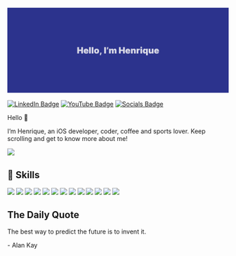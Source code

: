 [![Henrique's GitHub Banner](./assets/banner.png)](https://beacons.ai/hsnrique)

[![LinkedIn Badge](https://img.shields.io/badge/LinkedIn-0077B5?style=for-the-badge&logo=linkedin&logoColor=white)](https://www.linkedin.com/in/hsnrique/)
[![YouTube Badge](https://img.shields.io/badge/YouTube-FF0000?style=for-the-badge&logo=youtube&logoColor=white)](https://www.youtube.com/@hsnrique/)
[![Socials Badge](https://img.shields.io/badge/Socials-3f48d1?style=for-the-badge&logo=socials&logoColor=white)](https://beacons.ai/hsnrique/)

Hello 👋

I’m Henrique, an iOS developer, coder, coffee and sports lover. Keep scrolling and get to know more about me!

<a href="https://github.com/hsnrique">
  <img height="225" src="https://github-readme-stats.vercel.app/api/top-langs/?username=hsnrique&theme=dark"/>
</a>

## 💼 Skills

![](https://img.shields.io/badge/Swift-f86633?style=for-the-badge&logo=swift&logoColor=white)
![](https://img.shields.io/badge/TypeScript-3075c1?style=for-the-badge&logo=typescript&logoColor=white)
![](https://img.shields.io/badge/Python-306998?style=for-the-badge&logo=python&logoColor=white)
![](https://img.shields.io/badge/SwiftUI-016af6?style=for-the-badge&logo=swift&logoColor=white)
![](https://img.shields.io/badge/Node.js-43853D?style=for-the-badge&logo=node.js&logoColor=white)
![](https://img.shields.io/badge/Next-000000?style=for-the-badge&logo=next.js&logoColor=white)
![](https://img.shields.io/badge/React-20232A?style=for-the-badge&logo=react&logoColor=61DAFB)
![](https://img.shields.io/badge/React%20Native-20232A?style=for-the-badge&logo=react&logoColor=white)
![](https://img.shields.io/badge/MongoDB-4EA94B?style=for-the-badge&logo=mongodb&logoColor=white)
![](https://img.shields.io/badge/Vercel-000000?style=for-the-badge&logo=vercel&logoColor=white)
![](https://img.shields.io/badge/Render-430098?style=for-the-badge&logo=render&logoColor=white)
![](https://img.shields.io/badge/MacOS-4f4f4e?style=for-the-badge&logo=macos&logoColor=white)
![](https://img.shields.io/badge/Xcode-f86633?style=for-the-badge&logo=xcode&logoColor=white)

## The Daily Quote

<p>The best way to predict the future is to invent it.</p>

<p>- Alan Kay</p>
